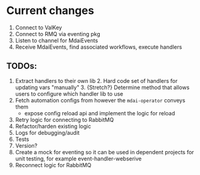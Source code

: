 # Current changes
1. Connect to ValKey
2. Connect to RMQ via eventing pkg
3. Listen to channel for MdaiEvents
4. Receive MdaiEvents, find associated workflows, execute handlers


## TODOs:
1. Extract handlers to their own lib
   2. Hard code set of handlers for updating vars "manually"
   3. {Stretch?} Determine method that allows users to configure which handler lib to use
2. Fetch automation configs from however the `mdai-operator` conveys them
   - expose config reload api and implement the logic for reload
3. Retry logic for connecting to RabbitMQ
4. Refactor/harden existing logic
5. Logs for debugging/audit
3. Tests
3. Version?
4. Create a mock for eventing so it can be used in dependent projects for unit testing, for example event-handler-webserive
5. Reconnect logic for RabbitMQ